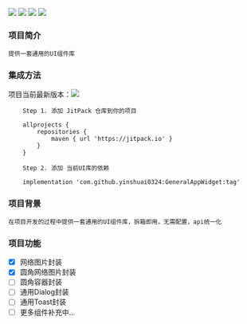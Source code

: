 ![](https://img.shields.io/badge/platform-Android-yellow.svg) ![](https://img.shields.io/badge/license-MIT-red)  ![](https://img.shields.io/badge/language-kotlin-brightgreen) ![](https://img.shields.io/badge/API-21%2B-brightgreen.svg?style=flat) 

### 项目简介
    提供一套通用的UI组件库
    
### 集成方法
项目当前最新版本：[![](https://jitpack.io/v/yinshuai0324/GeneralAppWidget.svg)](https://jitpack.io/#yinshuai0324/GeneralAppWidget)
 
```
    Step 1. 添加 JitPack 仓库到你的项目
    
    allprojects {
    	repositories {
    		maven { url 'https://jitpack.io' }
    	}
    }

    Step 2. 添加 当前UI库的依赖

    implementation 'com.github.yinshuai0324:GeneralAppWidget:tag'
 ```

### 项目背景

    在项目开发的过程中提供一套通用的UI组件库，拆箱即用，无需配置，api统一化
    
### 项目功能

 - [x] 网络图片封装
 - [x] 圆角网络图片封装
 - [ ] 圆角容器封装
 - [ ] 通用Dialog封装
 - [ ] 通用Toast封装
 - [ ] 更多组件补充中...